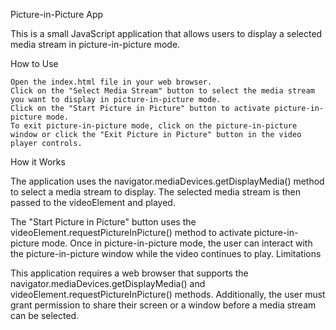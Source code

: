 Picture-in-Picture App

This is a small JavaScript application that allows users to display a selected media stream in picture-in-picture mode.

How to Use

    Open the index.html file in your web browser.
    Click on the "Select Media Stream" button to select the media stream you want to display in picture-in-picture mode.
    Click on the "Start Picture in Picture" button to activate picture-in-picture mode.
    To exit picture-in-picture mode, click on the picture-in-picture window or click the "Exit Picture in Picture" button in the video player controls.

How it Works

The application uses the navigator.mediaDevices.getDisplayMedia() method to select a media stream to display. The selected media stream is then passed to the videoElement and played.

The "Start Picture in Picture" button uses the videoElement.requestPictureInPicture() method to activate picture-in-picture mode. Once in picture-in-picture mode, the user can interact with the picture-in-picture window while the video continues to play.
Limitations

This application requires a web browser that supports the navigator.mediaDevices.getDisplayMedia() and videoElement.requestPictureInPicture() methods. Additionally, the user must grant permission to share their screen or a window before a media stream can be selected.
